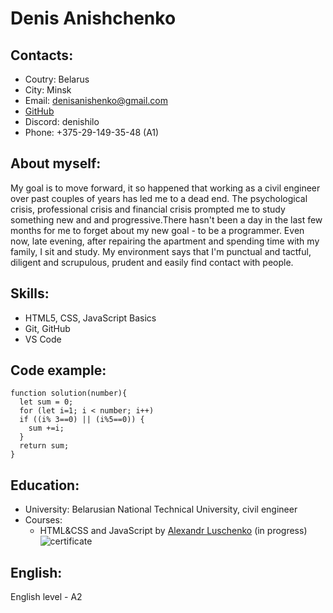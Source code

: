 # Denis Anishchenko #

## Contacts:
* Coutry: Belarus
* City: Minsk
* Email: denisanishenko@gmail.com
* [GitHub](https://github.com/Denishilo)
* Discord: denishilo
* Phone: +375-29-149-35-48 (A1)

## About myself:
My goal is to move forward, it so happened that working as a civil engineer over past couples of years has led me to a dead end. The psychological crisis, professional crisis and financial crisis prompted me to study something new and and progressive.There hasn't been a day in the last few months for me to forget about my new goal - to be a programmer. Even now, late evening, after repairing the apartment and spending time with my family, I sit and study. My environment says that I'm punctual and tactful, diligent and scrupulous, prudent and easily find contact with people.

## Skills:
* HTML5, CSS, JavaScript Basics
* Git, GitHub
* VS Code 

## Code example:
```
function solution(number){
  let sum = 0;
  for (let i=1; i < number; i++)
  if ((i% 3==0) || (i%5==0)) {
    sum +=i; 
  }
  return sum;
}
```
## Education:
* University: Belarusian National Technical University, civil engineer
* Courses:
  * HTML&CSS and JavaScript by [Alexandr Luschenko](https://itgid.info/) (in progress)
  ![certificate](/html.png)

## English:
English level - A2
